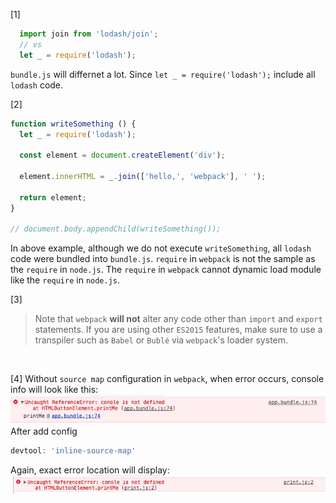 [1]  
``` javascript
  import join from 'lodash/join';
  // vs
  let _ = require('lodash');
```
`bundle.js` will differnet a lot. Since `let _ = require('lodash');` include all `lodash` code.
<br>

[2]
``` javascript
function writeSomething () {
  let _ = require('lodash');

  const element = document.createElement('div');
  
  element.innerHTML = _.join(['hello,', 'webpack'], ' ');

  return element;
}

// document.body.appendChild(writeSomething());
```

In above example, although we do not execute `writeSomething`, all `lodash` code were bundled into `bundle.js`. `require` in `webpack` is not the sample as the `require` in `node.js`. The `require` in `webpack` cannot dynamic load module like the `require` in `node.js`.
<br>

[3]
> Note that `webpack` **will not** alter any code other than `import` and `export` statements. If you are using other `ES2015` features, make sure to use a transpiler such as `Babel` or `Bublé` via `webpack`'s loader system.
<br>

[4]
Without `source map` configuration in `webpack`, when error occurs, console info will look like this:
![error-in-bundle](./_assets/error-in-bundle.png)
After add config
``` javascript
devtool: 'inline-source-map'
```
Again, exact error location will display:
![error-in-file](./_assets/error-in-file.png)

